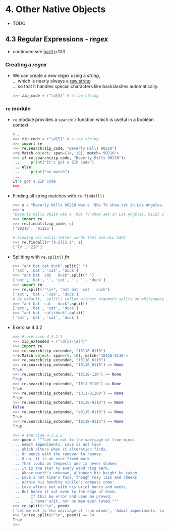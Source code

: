 # 4. Other Native Objects

- TODO

## 4.3 Regular Expressions - *regex*

- continued see [hartl](../README.md#hartl) p.103

### Creating a *regex*

- We can create a new regex using a *string*,  
  … which is nearly always a [raw string](../chp002.strings/README.002.01.md#raw-strings)  
  … so that it handles special characters like backslashes automatically.

  ``` Python
  >>> zip_code = r"\d{5}" # a raw string
  ```

### `re` module

- `re` module provides a `search()` function which is useful in a boolean context

  ``` Python
  # …
  >>> zip_code = r"\d{5}" # a raw string
  >>> import re
  >>> re.search(zip_code, "Beverly Hills 90210")
  <re.Match object; span=(14, 19), match='90210'>
  >>> if re.search(zip_code, "Beverly Hills 90210"):
  ...     print("It's got a ZIP code")
  ... else:
  ...     print("no match")
  ...     
  It's got a ZIP code
  >>>
  ```

- Finding all string matches with `re.findall()`

  ``` Python
  >>> s = "Beverly Hills 90210 was a '90s TV show set in Los Angeles. 91125 is another ZIP code in the Los Angeles' area"
  >>> s
  "Beverly Hills 90210 was a '90s TV show set in Los Angeles. 91125 is another ZIP code in the Los Angeles area"
  >>> import re
  >>> re.findall(zip_code, s)
  ['90210', '91125']

  # Finding all multi-letter words that are ALL CAPS
  >>> re.findall(r"[A-Z]{2,}", s)
  ['TV', 'ZIP']
  ```

- Splitting with `re.split()` *fn*

  ``` Python
  >>> "ant bat cat duck".split(" ")
  ['ant', 'bat', 'cat', 'duck']
  >>> "ant bat  cat   duck".split(" ")
  ['ant', 'bat', '', 'cat', '', '', 'duck']
  >>> import re
  >>> re.split(r"\s+", "ant bat  cat   duck")
  ['ant', 'bat', 'cat', 'duck']
  # By default, .split() called without argument splits on whitespace automatically
  >>> "ant bat  cat   duck".split()
  ['ant', 'bat', 'cat', 'duck']
  >>> "ant bat  cat\tduck".split()
  ['ant', 'bat', 'cat', 'duck']
  ```

- Exercise 4.3.2

  ``` Python
  >>> # exercise 4.3.2.1
  >>> zip_extended = r"\d{5}-\d{4}"
  >>> import re
  >>> re.search(zip_extended, "10118-0110")
  <re.Match object; span=(0, 10), match='10118-0110'>
  >>> re.search(zip_extended, "10118_0110")
  >>> re.search(zip_extended, "10118_0110") == None
  True
  >>> re.search(zip_extended, "10118-110") == None
  True
  >>> re.search(zip_extended, "1011-0110") == None
  True
  >>> re.search(zip_extended, "1011-01109") == None
  True
  >>> re.search(zip_extended, "10119-0110") == None
  False
  >>> re.search(zip_extended, "a0119-0110") == None
  True
  >>> re.search(zip_extended, "10119-011b") == None
  True
  ```

  ``` Python
  >>> # exercise 4.3.2.2
  >>> poem = """Let me not to the marriage of true minds
  ... Admit impediments. Love is not love
  ... Which alters when it alteration finds,
  ... Or bends with the remover to remove.
  ... O no, it is an ever-fixed mark
  ... That looks on tempests and is never shaken
  ... It is the star to every wand'ring bark,
  ... Whose worth's unknown, although his height be taken.
  ... Love's not time's fool, though rosy lips and cheeks
  ... Within his bending sickle's compass come:
  ... Love alters not with his brief hours and weeks,
  ... But bears it out even to the edge of doom.
  ...     If this be error and upon me proved,
  ...     I never writ, nor no man ever loved."""
  >>> re.split(r"\n", poem)
  ['Let me not to the marriage of true minds', 'Admit impediments. Love is not love', 'Which alters when it alteration finds,', 'Or bends with the remover to remove.', 'O no, it is an ever-fixed mark', 'That looks on tempests and is never shaken', "It is the star to every wand'ring bark,", "Whose worth's unknown, although his height be taken.", "Love's not time's fool, though rosy lips and cheeks", "Within his bending sickle's compass come:", 'Love alters not with his brief hours and weeks,', 'But bears it out even to the edge of doom.', '    If this be error and upon me proved,', '    I never writ, nor no man ever loved.']
  >>> len(re.split(r"\n", poem)) == 14
  True
  >>>
  ```
